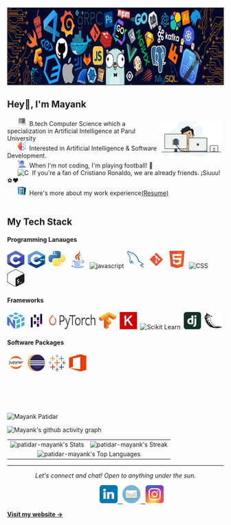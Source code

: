 <p align="center"><img src="header.png" width="1380px" height="180px"></p>

<h2 align="left">Hey👋, I'm Mayank</h2>
<!--Intro Section-->
<img src="intro.gif" width="30%" align="right">

&nbsp;&nbsp;&nbsp;&nbsp;&nbsp;&nbsp;<img src="icons/cs.svg" alt="C" width="20" height="20" />&nbsp;&nbsp;B.tech Computer Science which a specialization in Artificial Intelligence at Parul University<br>
&nbsp;&nbsp;&nbsp;&nbsp;&nbsp;&nbsp;<img src="icons/ai.svg" alt="C" width="20" height="20" />&nbsp;&nbsp;Interested in Artificial Intelligence & Software Development.<br>
&nbsp;&nbsp;&nbsp;&nbsp;&nbsp;&nbsp;<img src="icons/dj.svg" alt="C" width="20" height="20" />&nbsp;&nbsp;When I'm not coding, I'm playing football! 🥅<br>
&nbsp;&nbsp;&nbsp;&nbsp;&nbsp;&nbsp;<img src="https://encrypted-tbn0.gstatic.com/images?q=tbn:ANd9GcTit58CwXoSBD5JtZ3yB7IeOWezc10R6DgE7Q&s" alt="C" width="20" height="20" />&nbsp;&nbsp;If you're a fan of Cristiano Ronaldo, we are already friends. ¡Siuuu! ⚽️❤️<br>
&nbsp;&nbsp;&nbsp;&nbsp;&nbsp;&nbsp;<img src="icons/cv.svg" alt="C" width="20" height="20" />&nbsp;&nbsp;Here's more about my work experience[(Resume)](https://drive.google.com/file/d/1UmHL0uaPpT7LAQo9vy-u4cyZguZPxZLC/view?usp=sharing) <br><br>

<!--Skills Section-->
## My Tech Stack
<p align="left">
	<h4> Programming Lanauges</h4><p>
	<img src="icons/c.svg" alt="C" width="40" height="40" />&nbsp;
	<img src="icons/cpp.svg" alt="C++" width="40" height="40" />&nbsp;
	<img src="icons/python1.png" alt="python" width="40" height="40" />&nbsp;
	<img src="icons/java.svg" alt="java" width="40" height="40" />&nbsp;
	<img src="https://upload.wikimedia.org/wikipedia/commons/thumb/9/99/Unofficial_JavaScript_logo_2.svg/1024px-Unofficial_JavaScript_logo_2.svg.png" alt="javascript" width="40" height="40" />&nbsp;
	<img src="icons/mysql.svg" alt="SQL" width="40" height="40" />&nbsp;
	<img src="icons/git.svg" alt="Git" width="40" height="40" />&nbsp;
	<img src="icons/html.svg" alt="HTML" width="40" height="40" />&nbsp;
	<img src="icons/css.svg" alt="CSS" width="40" height="40" />&nbsp;
	<img src="icons/bash1.svg" alt="Bash" width="40" height="40" />&nbsp;</p>
	<h4> Frameworks</h4><p>
	<img src="icons/numpy.svg" alt="Numpy" width="40" height="40" />&nbsp;
	<img src="icons/pandas.svg" alt="Pandas" width="40" height="40" />&nbsp;	
	<img src="icons/pytorch.png" alt="PyTorch" width="110" height="35" />&nbsp;
	<img src="icons/tensorflow-tf.svg" alt="TensorFlow" width="40" height="40" />&nbsp;
	<img src="icons/keras.svg" alt="Keras" width="40" height="40" />&nbsp;
	<img src="https://encrypted-tbn0.gstatic.com/images?q=tbn:ANd9GcRsQj0hduxaEy__M-5Q7s8QxV9vXON9ML27BKcAyK57yA&s" alt="Scikit Learn" width="60" height="40" />&nbsp;
	<img src="icons/django.svg" alt="Django" width="40" height="40" />&nbsp;
	<img src="icons/flask.svg" alt="Flask" width="40" height="40" />&nbsp;
<!-- 	<img src="icons/matplotlib.svg" alt="Matplotlib" width="60" height="40" />&nbsp;</p> -->
    <h4>Software Packages</h4><p>
	<img src="icons/jupyter.png" alt="Jupyter" width="40" height="40" />&nbsp;
	<img src="icons/eclipse.svg" alt="eclipse" width="40" height="40" />&nbsp;
	<img src="icons/tableau.svg" alt="Tableau" width="40" height="40" />&nbsp;
	<img src="icons/office.svg" alt="Office" width="40" height="40" />&nbsp;</p>
</p><br>

	
<!-- <img align="right" src="https://res.cloudinary.com/murshidazher/image/upload/w_auto,dpr_1.0,c_scale,f_webp,fl_awebp.progressive.progressive:semi,f_webp,fl_awebp,q_100/readme-peace.png" height="140" title="Peace" /> -->
</p><br><br>

<!-- Profile Views -->

<p align="left"><img src="https://komarev.com/ghpvc/?username=patidar-mayank&label=Profile%20views&color=0e75b6&style=flat" alt="Mayank Patidar" height=21px/></p>



![Mayank's github activity graph](https://github-readme-activity-graph.vercel.app/graph?username=patidar-mayank&theme=chartreuse-dark)

<table>
  <tr>
    <td>
      <img src="https://github-readme-stats.vercel.app/api?username=patidar-mayank&theme=highcontrast&show_icons=true&hide_border=false&count_private=true" alt="patidar-mayank's Stats">
    </td>
    <td>
      <img src="https://github-readme-streak-stats.herokuapp.com/?user=patidar-mayank&theme=highcontrast&hide_border=false" alt="patidar-mayank's Streak">
    </td>
  </tr>
  <tr>
    <td colspan="2" align="center">
      <img src="https://github-readme-stats.vercel.app/api/top-langs/?username=patidar-mayank&theme=highcontrast&show_icons=true&hide_border=false&layout=compact" alt="patidar-mayank's Top Languages">
    </td>
  </tr>
</table>

<!--Connect Section-->
<hr>
<p align="center">
<i>Let's connect and chat! Open to anything under the sun.</i><br>
<p align="center">
	&nbsp;&nbsp;&nbsp;&nbsp;&nbsp;&nbsp;&nbsp;&nbsp;&nbsp;&nbsp;&nbsp;&nbsp;&nbsp;&nbsp;&nbsp;&nbsp;&nbsp;&nbsp;
	<a href="https://www.linkedin.com/in/patidar-mayank/">
		<img alt="Mayank Patidar - LinkedIn" width="42px" src="icons/linkedin.svg"/>
	</a>
	<a href="mailto:mayankmaik6@gmail.com">
		&nbsp;&nbsp;<img alt="Mayank Patidar - Mail" width="42px" src="icons/email.svg"/>
	</a>
	<a href="https://instagram.com/_maik_0121">
		&nbsp;&nbsp;<img alt="Mayank Patidar - Instagram" width="42px" src="icons/ig.svg"/>
	</a>



**[Visit my website &rarr;](#)**
